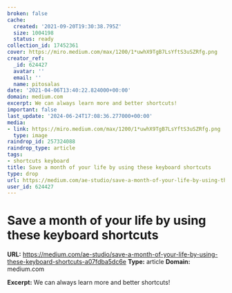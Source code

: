 ```yaml
---
broken: false
cache:
  created: '2021-09-20T19:30:38.795Z'
  size: 1004198
  status: ready
collection_id: 17452361
cover: https://miro.medium.com/max/1200/1*uwhX9TgB7LsYftS3uSZRfg.png
creator_ref:
  _id: 624427
  avatar: ''
  email: ''
  name: pitosalas
date: '2021-04-06T13:40:22.824000+00:00'
domain: medium.com
excerpt: We can always learn more and better shortcuts!
important: false
last_update: '2024-06-24T17:08:36.277000+00:00'
media:
- link: https://miro.medium.com/max/1200/1*uwhX9TgB7LsYftS3uSZRfg.png
  type: image
raindrop_id: 257324088
raindrop_type: article
tags:
- shortcuts keyboard
title: Save a month of your life by using these keyboard shortcuts
type: drop
url: https://medium.com/ae-studio/save-a-month-of-your-life-by-using-these-keyboard-shortcuts-a07fdba5dc6e
user_id: 624427
---
```


# Save a month of your life by using these keyboard shortcuts

**URL:** https://medium.com/ae-studio/save-a-month-of-your-life-by-using-these-keyboard-shortcuts-a07fdba5dc6e
**Type:** article
**Domain:** medium.com

**Excerpt:** We can always learn more and better shortcuts!

